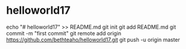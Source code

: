 # helloworld17
echo "# helloworld17" >> README.md
git init
git add README.md
git commit -m "first commit"
git remote add origin https://github.com/bethteaho/helloworld17.git
git push -u origin master
